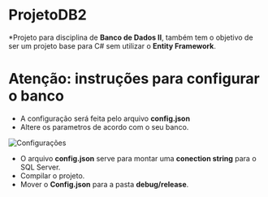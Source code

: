 # ProjetoDB2

*Projeto para disciplina de **Banco de Dados II**, também tem o objetivo de ser um projeto base para C# sem utilizar o **Entity Framework**.


# Atenção: instruções para configurar o banco

- A configuração será feita pelo arquivo **config.json**
- Altere os parametros de acordo com o seu banco.


![Configurações](https://user-images.githubusercontent.com/22552633/97257856-df8e3f80-17f5-11eb-8da4-b69abbddc289.png)




- O arquivo **config.json** serve para montar uma __conection string__ para o SQL Server.
- Compilar o projeto.
- Mover o **Config.json** para a pasta **debug/release**.


